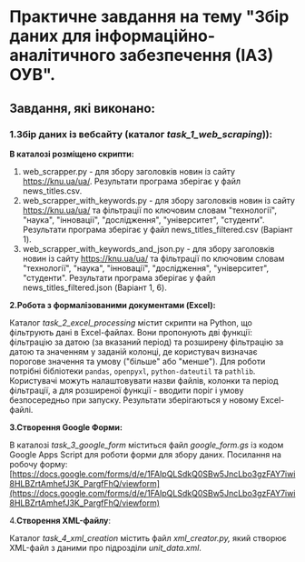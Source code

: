# Практичне завдання на тему **"Збір даних для інформаційно-аналітичного забезпечення (ІАЗ) ОУВ"**.

## Завдання, які виконано:

### **1.Збір даних із вебсайту (каталог *task_1_web_scraping*)):**

**В каталозі розміщено скрипти:**

1. web_scrapper.py - для збору заголовків новин із сайту https://knu.ua/ua/. Результати програма зберігає у файл news_titles.csv.
2. web_scrapper_with_keywords.py - для збору заголовків новин із сайту https://knu.ua/ua/ та фільтрації по ключовим словам "технології", "наука", "інновації", "дослідження", "університет", "студенти". Результати програма зберігає у файл news_titles_filtered.csv (Варіант 1).
3. web_scrapper_with_keywords_and_json.py - для збору заголовків новин із сайту https://knu.ua/ua/ та фільтрації по ключовим словам "технології", "наука", "інновації", "дослідження", "університет", "студенти". Результати програма зберігає у файл news_titles_filtered.json (Варіант 1, 6).

**2.Робота з формалізованими документами (Excel):**

Каталог *task_2_excel_processing* містит скрипти на Python, що фільтрують дані в Excel-файлах. Вони пропонують дві функції: фільтрацію за датою (за вказаний період) та розширену фільтрацію за датою та значенням у заданій колонці, де користувач визначає порогове значення та умову ("більше" або "менше"). Для роботи потрібні бібліотеки `pandas`, `openpyxl`, `python-dateutil` та `pathlib`. Користувачі можуть налаштовувати назви файлів, колонки та період фільтрації, а для розширеної функції - вводити поріг і умову безпосередньо при запуску. Результати зберігаються у новому Excel-файлі.

**3.Створення Google Форми:**

В каталозі *task_3_google_form* міститься файл *google_form.gs* із кодом Google Apps Script для роботи форми для збору даних. Посилання на робочу форму: [https://docs.google.com/forms/d/e/1FAIpQLSdkQ0SBw5JncLbo3gzFAY7iwi8HLBZrtAmhefJ3K_PargfFhQ/viewform](https://docs.google.com/forms/d/e/1FAIpQLSdkQ0SBw5JncLbo3gzFAY7iwi8HLBZrtAmhefJ3K_PargfFhQ/viewform)

4.**Створення XML-файлу**:

Каталог *task_4_xml_creation* містить файл  *xml_creator.py,* який створює XML-файл з даними про підрозділи *unit_data.xml*.
